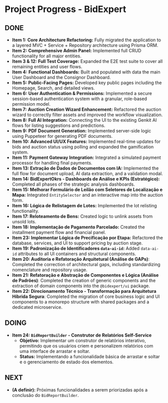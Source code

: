 # Project Progress - BidExpert

## DONE
- **Item 1:** **Core Architecture Refactoring:** Fully migrated the application to a layered MVC + Service + Repository architecture using Prisma ORM.
- **Item 2:** **Comprehensive Admin Panel:** Implemented full CRUD functionality for all major entities.
- **Item 3 & 12:** **Full Test Coverage:** Expanded the E2E test suite to cover all remaining entities and user flows.
- **Item 4:** **Functional Dashboards:** Built and populated with data the main User Dashboard and the Consignor Dashboard.
- **Item 5:** **Public-Facing Pages:** Developed key public pages including the Homepage, Search, and detailed views.
- **Item 6:** **User Authentication & Permissions:** Implemented a secure session-based authentication system with a granular, role-based permission model.
- **Item 7:** **Auction Creation Wizard Enhancement:** Refactored the auction wizard to correctly filter assets and improved the workflow visualization.
- **Item 8:** **Full AI Integration:** Connecting the UI to the existing Genkit AI flows for listing suggestions and predictions.
- **Item 9:** **PDF Document Generation:** Implemented server-side logic using Puppeteer for generating PDF documents.
- **Item 10:** **Advanced UI/UX Features:** Implemented real-time updates for bids and auction status using polling and expanded the gamification system.
- **Item 11:** **Payment Gateway Integration:** Integrated a simulated payment processor for handling final payments.
- **Item 13: Extração de Dados de Documentos com IA:** Implemented the full flow for document upload, AI data extraction, and a validation modal.
- **Item 14: BidExpertOkrs - Dashboards de Análise e KPIs (Estratégico):** Completed all phases of the strategic analysis dashboards.
- **Item 15: Melhorar Formulário de Leilão com Seletores de Localização e Mapa:** Integrated `EntitySelector` and an interactive map into the auction form.
- **Item 16: Lógica de Relistagem de Lotes:** Implemented the lot relisting functionality.
- **Item 17: Reloteamento de Bens:** Created logic to unlink assets from unsold lots.
- **Item 18: Implementação de Pagamento Parcelado:** Created the installment payment flow and financial panel.
- **Item 23: Implementar Lógica de Precificação por Etapa:** Refactored the database, services, and UI to support pricing by auction stage.
- **Item 19: Padronização de Identificadores `data-ai-id`:** Added `data-ai-id` attributes to all UI containers and structural components.
- **Item 20: Auditoria e Refatoração Arquitetural (Análise de GAPs)**: Completed the correction of architectural gaps, including standardizing nomenclature and repository usage.
- **Item 21: Refatoração e Abstração de Componentes e Lógica (Análise de Padrões)**: Completed the creation of generic components and the extraction of domain components into the `@bidexpert/ui` package.
- **Item 22: Direcionamento Técnico - Transformação para Arquitetura Híbrida Segura**: Completed the migration of core business logic and UI components to a monorepo structure with shared packages and a dedicated microservice.

## DOING
- **Item 24: `BidReportBuilder` - Construtor de Relatórios Self-Service**
    - **Objetivo:** Implementar um construtor de relatórios interativo, permitindo que os usuários criem e personalizem relatórios com uma interface de arrastar e soltar.
    - **Status:** Implementando a funcionalidade básica de arrastar e soltar e o gerenciamento de estado dos elementos.

## NEXT
- **(A definir):** Próximas funcionalidades a serem priorizadas após a conclusão do `BidReportBuilder`.
